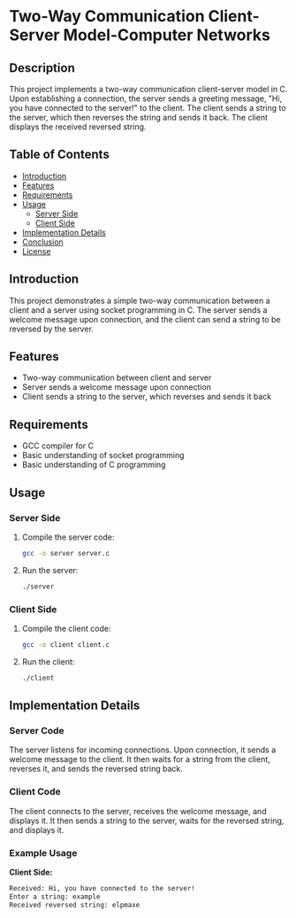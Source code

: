 # Two-Way Communication Client-Server Model-Computer Networks 


## Description
This project implements a two-way communication client-server model in C. Upon establishing a connection, the server sends a greeting message, "Hi, you have connected to the server!" to the client. The client sends a string to the server, which then reverses the string and sends it back. The client displays the received reversed string.

## Table of Contents
- [Introduction](#introduction)
- [Features](#features)
- [Requirements](#requirements)
- [Usage](#usage)
  - [Server Side](#server-side)
  - [Client Side](#client-side)
- [Implementation Details](#implementation-details)
- [Conclusion](#conclusion)
- [License](#license)

## Introduction
This project demonstrates a simple two-way communication between a client and a server using socket programming in C. The server sends a welcome message upon connection, and the client can send a string to be reversed by the server.

## Features
- Two-way communication between client and server
- Server sends a welcome message upon connection
- Client sends a string to the server, which reverses and sends it back

## Requirements
- GCC compiler for C
- Basic understanding of socket programming
- Basic understanding of C programming

## Usage

### Server Side
1. Compile the server code:
    ```sh
    gcc -o server server.c
    ```
2. Run the server:
    ```sh
    ./server
    ```

### Client Side
1. Compile the client code:
    ```sh
    gcc -o client client.c
    ```
2. Run the client:
    ```sh
    ./client
    ```

## Implementation Details
### Server Code
The server listens for incoming connections. Upon connection, it sends a welcome message to the client. It then waits for a string from the client, reverses it, and sends the reversed string back.

### Client Code
The client connects to the server, receives the welcome message, and displays it. It then sends a string to the server, waits for the reversed string, and displays it.

### Example Usage
**Client Side:**
```sh
Received: Hi, you have connected to the server!
Enter a string: example
Received reversed string: elpmaxe
